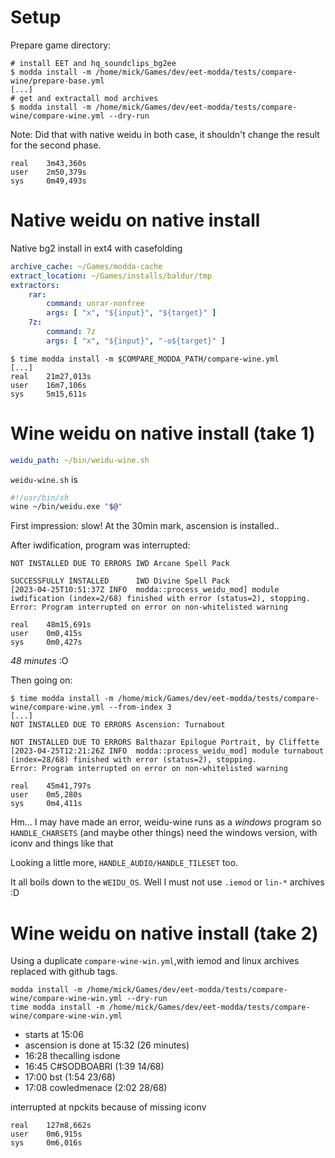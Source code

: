 
# Setup

Prepare game directory:

```
# install EET and hq_soundclips_bg2ee
$ modda install -m /home/mick/Games/dev/eet-modda/tests/compare-wine/prepare-base.yml
[...]
# get and extractall mod archives
$ modda install -m /home/mick/Games/dev/eet-modda/tests/compare-wine/compare-wine.yml --dry-run
```

Note: Did that with native weidu in both case, it shouldn't change the result for the second phase.

```
real    3m43,360s
user    2m50,379s
sys     0m49,493s

```

# Native weidu on native install

Native bg2 install in ext4 with casefolding

```yaml
archive_cache: ~/Games/modda-cache
extract_location: ~/Games/installs/baldur/tmp
extractors:
    rar:
        command: unrar-nonfree
        args: [ "x", "${input}", "${target}" ]
    7z:
        command: 7z
        args: [ "x", "${input}", "-o${target}" ]
```

```
$ time modda install -m $COMPARE_MODDA_PATH/compare-wine.yml
[...]
real    21m27,013s
user    16m7,106s
sys     5m15,611s
```

# Wine weidu on native install (take 1)

```yaml
weidu_path: ~/bin/weidu-wine.sh
```
`weidu-wine.sh` is
```sh
#!/usr/bin/sh
wine ~/bin/weidu.exe "$@"
```

First impression: slow!
At the 30min mark, ascension is installed..

After iwdification, program was interrupted:

```
NOT INSTALLED DUE TO ERRORS IWD Arcane Spell Pack

SUCCESSFULLY INSTALLED      IWD Divine Spell Pack
[2023-04-25T10:51:37Z INFO  modda::process_weidu_mod] module iwdification (index=2/68) finished with error (status=2), stopping.
Error: Program interrupted on error on non-whitelisted warning

real    48m15,691s
user    0m0,415s
sys     0m0,427s
```

_48 minutes_ :O

Then going on:

```
$ time modda install -m /home/mick/Games/dev/eet-modda/tests/compare-wine/compare-wine.yml --from-index 3
[...]
NOT INSTALLED DUE TO ERRORS Ascension: Turnabout

NOT INSTALLED DUE TO ERRORS Balthazar Epilogue Portrait, by Cliffette
[2023-04-25T12:21:26Z INFO  modda::process_weidu_mod] module turnabout (index=28/68) finished with error (status=2), stopping.
Error: Program interrupted on error on non-whitelisted warning

real    45m41,797s
user    0m5,280s
sys     0m4,411s
```

Hm... I may have made an error, weidu-wine runs as a _windows_ program so `HANDLE_CHARSETS` (and maybe other things) need the windows version, with iconv and things like that

Looking a little more, `HANDLE_AUDIO/HANDLE_TILESET` too.

It all boils down to the `WEIDU_OS`. Well I must not use `.iemod` or `lin-*` archives :D

# Wine weidu on native install (take 2)

Using a duplicate `compare-wine-win.yml`,with iemod and linux archives replaced with github tags.

```
modda install -m /home/mick/Games/dev/eet-modda/tests/compare-wine/compare-wine-win.yml --dry-run
time modda install -m /home/mick/Games/dev/eet-modda/tests/compare-wine/compare-wine-win.yml
```

- starts at 15:06
- ascension is done at 15:32 (26 minutes)
- 16:28 thecalling isdone
- 16:45 C#SODBOABRI (1:39 14/68)
- 17:00 bst (1:54 23/68)
- 17:08 cowledmenace (2:02 28/68)

interrupted at npckits because of missing iconv

```
real    127m8,662s
user    0m6,915s
sys     0m6,016s
```
